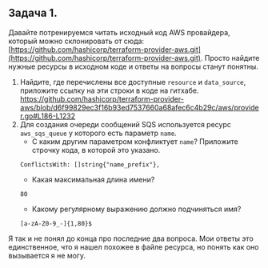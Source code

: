 ## Задача 1. 
Давайте потренируемся читать исходный код AWS провайдера, который можно склонировать от сюда: 
[https://github.com/hashicorp/terraform-provider-aws.git](https://github.com/hashicorp/terraform-provider-aws.git).
Просто найдите нужные ресурсы в исходном коде и ответы на вопросы станут понятны.  


1. Найдите, где перечислены все доступные `resource` и `data_source`, приложите ссылку на эти строки в коде на 
гитхабе.
https://github.com/hashicorp/terraform-provider-aws/blob/d6f99829ec3f16b93ed7537660a68afec6c4b29c/aws/provider.go#L186-L1232
1. Для создания очереди сообщений SQS используется ресурс `aws_sqs_queue` у которого есть параметр `name`. 
    * С каким другим параметром конфликтует `name`? Приложите строчку кода, в которой это указано.
    ```
    ConflictsWith: []string{"name_prefix"},
    ```
    * Какая максимальная длина имени? 
    ```
    80
    ```
    * Какому регулярному выражению должно подчиняться имя? 
    ```
    [a-zA-Z0-9_-]{1,80}$
    ```
Я так и не понял до конца про последние два вопроса. Мои ответы это единственное, что я нашел похожее в файле ресурса, но понять как оно вызывается я не могу.


